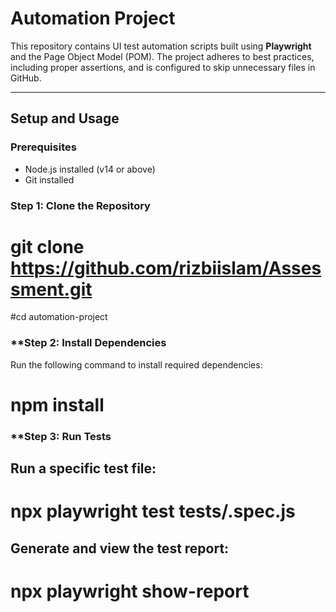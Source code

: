 # **Automation Project**

This repository contains UI test automation scripts built using **Playwright** and the Page Object Model (POM). The project adheres to best practices, including proper assertions, and is configured to skip unnecessary files in GitHub.

---

## **Setup and Usage**

### Prerequisites
- Node.js installed (v14 or above)
- Git installed

### **Step 1: Clone the Repository**
# git clone https://github.com/rizbiislam/Assessment.git
#cd automation-project

### **Step 2: Install Dependencies

Run the following command to install required dependencies:
 # npm install
 
### **Step 3: Run Tests

## Run a specific test file:
# npx playwright test tests/<test-file-name>.spec.js
## Generate and view the test report:
# npx playwright show-report

